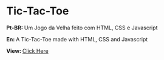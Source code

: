 # Tic-Tac-Toe

<p> <strong>Pt-BR: </strong>Um Jogo da Velha feito com HTML, CSS e Javascript</p>
<p> <strong>En: </strong>A Tic-Tac-Toe made with HTML, CSS and Javascript</p>
<p > <strong>View: </strong> <a href="https://leoaoun.github.io/Rock-Paper-Scissors/" target="_blank"> Click Here</p>
<br>
<div align="center">



</div>
